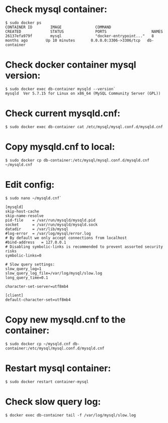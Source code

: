 # Check mysql container:
```
$ sudo docker ps
CONTAINER ID        IMAGE               COMMAND                  CREATED             STATUS              PORTS                    NAMES
26137efa979f        mysql               "docker-entrypoint..."   8 months ago        Up 10 minutes       0.0.0.0:3306->3306/tcp   db-container
```
# Check docker container mysql version:
```
$ sudo docker exec db-container mysqld --version`
mysqld  Ver 5.7.15 for Linux on x86_64 (MySQL Community Server (GPL))
```

# Check current mysqld.cnf:
`$ sudo docker exec db-container cat /etc/mysql/mysql.conf.d/mysqld.cnf`

# Copy mysqld.cnf to local:
`$ sudo docker cp db-container:/etc/mysql/mysql.conf.d/mysqld.cnf ~/mysqld.cnf`

# Edit config:

```
$ sudo nano ~/mysqld.cnf`

[mysqld]
skip-host-cache
skip-name-resolve
pid-file	= /var/run/mysqld/mysqld.pid
socket		= /var/run/mysqld/mysqld.sock
datadir		= /var/lib/mysql
#log-error	= /var/log/mysql/error.log
# By default we only accept connections from localhost
#bind-address	= 127.0.0.1
# Disabling symbolic-links is recommended to prevent assorted security risks
symbolic-links=0

# Slow query settings:
slow_query_log=1
slow_query_log_file=/var/log/mysql/slow.log
long_query_time=0.1

character-set-server=utf8mb4

[client]
default-character-set=utf8mb4
```

# Copy new mysqld.cnf to the container:
`$ sudo docker cp ~/mysqld.cnf db-container:/etc/mysql/mysql.conf.d/mysqld.cnf`

# Restart mysql container:
`$ sudo docker restart container-mysql`

# Check slow query log:
`$ docker exec db-container tail -f /var/log/mysql/slow.log
`

